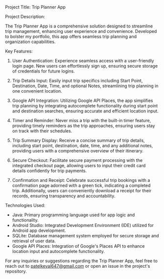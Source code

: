 Project Title: Trip Planner App

Project Description:

The Trip Planner App is a comprehensive solution designed to streamline trip management, enhancing user experience and convenience. Developed to bolster my portfolio, this app offers seamless trip planning and organization capabilities.

Key Features:
1. User Authentication: Experience seamless access with a user-friendly login page. New users can effortlessly sign up, ensuring secure storage of credentials for future logins.
  
2. Trip Details Input: Easily input trip specifics including Start Point, Destination, Date, Time, and optional Notes, streamlining trip planning in one convenient location.
  
3. Google API Integration: Utilizing Google API Places, the app simplifies trip planning by integrating autocomplete functionality during start point and destination searches, ensuring accurate and efficient location input.
  
4. Timer and Reminder: Never miss a trip with the built-in timer feature, providing timely reminders as the trip approaches, ensuring users stay on track with their schedules.
  
5. Trip Summary Display: Receive a concise summary of trip details, including start point, destination, date, time, and any additional notes, providing users with a comprehensive overview of their itinerary.
  
6. Secure Checkout: Facilitate secure payment processing with the integrated checkout page, allowing users to input their credit card details confidently for trip payments.
  
7. Confirmation and Receipt: Celebrate successful trip bookings with a confirmation page adorned with a green tick, indicating a completed trip. Additionally, users can conveniently download a receipt for their records, ensuring transparency and accountability.

Technologies Used:
- Java: Primary programming language used for app logic and functionality.
- Android Studio: Integrated Development Environment (IDE) utilized for Android app development.
- SQLite: Database management system employed for secure storage and retrieval of user data.
- Google API Places: Integration of Google's Places API to enhance location input and autocomplete functionality.

For any inquiries or suggestions regarding the Trip Planner App, feel free to reach out to patelkeval647@gmail.com or open an issue in the project's repository.
